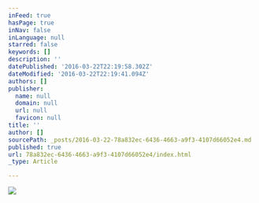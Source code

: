 ```yaml
---
inFeed: true
hasPage: true
inNav: false
inLanguage: null
starred: false
keywords: []
description: ''
datePublished: '2016-03-22T22:19:58.302Z'
dateModified: '2016-03-22T22:19:41.094Z'
authors: []
publisher:
  name: null
  domain: null
  url: null
  favicon: null
title: ''
author: []
sourcePath: _posts/2016-03-22-78a832ec-6436-4663-a9f3-4107d66052e4.md
published: true
url: 78a832ec-6436-4663-a9f3-4107d66052e4/index.html
_type: Article

---
```

![](https://the-grid-user-content.s3-us-west-2.amazonaws.com/85922c90-c417-4b90-8edb-1ff20649c8b2.jpg)